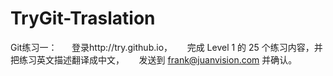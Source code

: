 # TryGit-Traslation
Git练习一：       登录http://try.github.io，       完成 Level 1 的 25 个练习内容，并把练习英文描述翻译成中文，       发送到 frank@juanvision.com 并确认。
